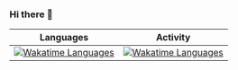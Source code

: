 ### Hi there 👋

<!--
**PaleBluDot/PaleBluDot** is a ✨ _special_ ✨ repository because its `README.md` (this file) appears on your GitHub profile.

Here are some ideas to get you started:

- 🔭 I’m currently working on ...
- 🌱 I’m currently learning ...
- 👯 I’m looking to collaborate on ...
- 🤔 I’m looking for help with ...
- 💬 Ask me about ...
- 📫 How to reach me: ...
- 😄 Pronouns: ...
- ⚡ Fun fact: ...


[![Wakatime Languages](https://wakatime.com/share/@PaleBluDot/3aeaa636-cd6a-4321-b10b-df3754750e0b.png)](https://wakatime.com)
[![Wakatime Languages](https://wakatime.com/share/@PaleBluDot/169a8f0e-a7db-44f7-94de-22df1a8d6550.png)](https://wakatime.com)
-->

Languages           |  Activity
:-------------------------:|:-------------------------:
[![Wakatime Languages](https://wakatime.com/share/@PaleBluDot/92414625-8d4f-4f79-89d4-caf69b6f5b37.png)](https://wakatime.com)  |  [![Wakatime Languages](https://wakatime.com/share/@PaleBluDot/169a8f0e-a7db-44f7-94de-22df1a8d6550.png)](https://wakatime.com)


